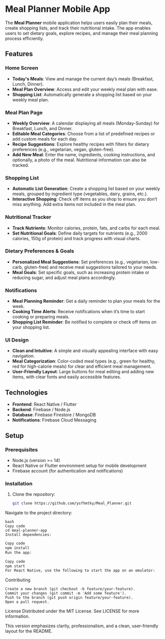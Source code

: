 # Meal Planner Mobile App

The **Meal Planner** mobile application helps users easily plan their meals, create shopping lists, and track their nutritional intake. The app enables users to set dietary goals, explore recipes, and manage their meal planning process efficiently.

## Features

### Home Screen
- **Today's Meals**: View and manage the current day’s meals (Breakfast, Lunch, Dinner).
- **Meal Plan Overview**: Access and edit your weekly meal plan with ease.
- **Shopping List**: Automatically generate a shopping list based on your weekly meal plan.

### Meal Plan Page
- **Weekly Overview**: A calendar displaying all meals (Monday-Sunday) for Breakfast, Lunch, and Dinner.
- **Editable Meal Categories**: Choose from a list of predefined recipes or add custom meals for each day.
- **Recipe Suggestions**: Explore healthy recipes with filters for dietary preferences (e.g., vegetarian, vegan, gluten-free).
- **Add New Meal**: Enter the name, ingredients, cooking instructions, and optionally, a photo of the meal. Nutritional information can also be tracked.

### Shopping List
- **Automatic List Generation**: Create a shopping list based on your weekly meals, grouped by ingredient type (vegetables, dairy, grains, etc.).
- **Interactive Shopping**: Check off items as you shop to ensure you don’t miss anything. Add extra items not included in the meal plan.

### Nutritional Tracker
- **Track Nutrients**: Monitor calories, protein, fats, and carbs for each meal.
- **Set Nutritional Goals**: Define daily targets for nutrients (e.g., 2000 calories, 150g of protein) and track progress with visual charts.

### Dietary Preferences & Goals
- **Personalized Meal Suggestions**: Set preferences (e.g., vegetarian, low-carb, gluten-free) and receive meal suggestions tailored to your needs.
- **Meal Goals**: Set specific goals, such as increasing protein intake or reducing sugar, and adjust meal plans accordingly.

### Notifications
- **Meal Planning Reminder**: Get a daily reminder to plan your meals for the week.
- **Cooking Time Alerts**: Receive notifications when it’s time to start cooking or preparing meals.
- **Shopping List Reminder**: Be notified to complete or check off items on your shopping list.

### UI Design
- **Clean and Intuitive**: A simple and visually appealing interface with easy navigation.
- **Meal Categorization**: Color-coded meal types (e.g., green for healthy, red for high-calorie meals) for clear and efficient meal management.
- **User-Friendly Layout**: Large buttons for meal editing and adding new items, with clear fonts and easily accessible features.

## Technologies
- **Frontend**: React Native / Flutter
- **Backend**: Firebase / Node.js
- **Database**: Firebase Firestore / MongoDB
- **Notifications**: Firebase Cloud Messaging

## Setup

### Prerequisites
- Node.js (version >= 14)
- React Native or Flutter environment setup for mobile development
- Firebase account (for authentication and notifications)

### Installation

1. Clone the repository:
   ```bash
   git clone https://github.com/ysfhmtky/Meal_Planner.git
   ```
Navigate to the project directory:
```
bash
Copy code
cd meal-planner-app
Install dependencies:
```

```bash
Copy code
npm install
Run the app:
```
```bash
Copy code
npm start
For React Native, use the following to start the app on an emulator:
```
Contributing

```Fork the repository.
Create a new branch (git checkout -b feature/your-feature).
Commit your changes (git commit -m 'Add some feature').
Push to the branch (git push origin feature/your-feature).
Open a pull request.
```
License
Distributed under the MIT License. See LICENSE for more information.


This version emphasizes clarity, professionalism, and a clean, user-friendly layout for the README.
